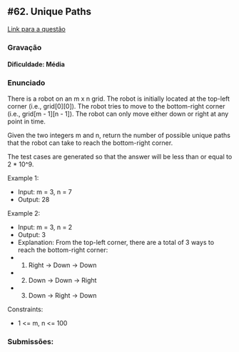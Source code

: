 ## #62. Unique Paths



[Link para a questão](https://leetcode.com/problems/unique-paths/description/)

### Gravação

#### Dificuldade: Média

### Enunciado

There is a robot on an m x n grid. The robot is initially located at the top-left corner (i.e., grid[0][0]). The robot tries to move to the bottom-right corner (i.e., grid[m - 1][n - 1]). The robot can only move either down or right at any point in time.

Given the two integers m and n, return the number of possible unique paths that the robot can take to reach the bottom-right corner.

The test cases are generated so that the answer will be less than or equal to 2 * 10^9.

Example 1:

- Input: m = 3, n = 7
- Output: 28

Example 2:

- Input: m = 3, n = 2
- Output: 3
- Explanation: From the top-left corner, there are a total of 3 ways to reach the bottom-right corner:
- 1. Right -> Down -> Down
- 2. Down -> Down -> Right
- 3. Down -> Right -> Down


Constraints:

- 1 <= m, n <= 100


### Submissões: 







